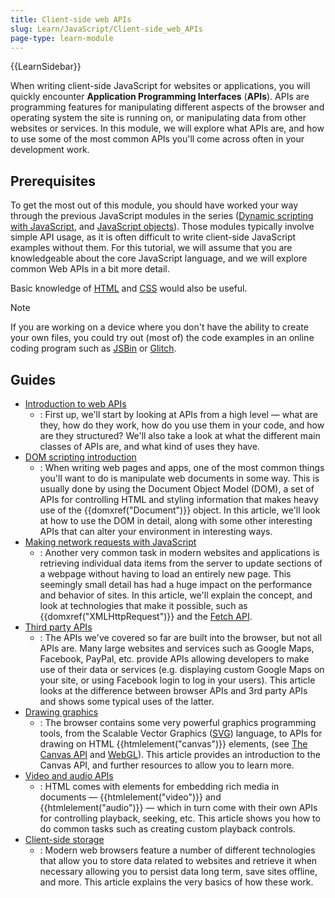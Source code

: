 ```yaml
---
title: Client-side web APIs
slug: Learn/JavaScript/Client-side_web_APIs
page-type: learn-module
---
```


{{LearnSidebar}}

When writing client-side JavaScript for websites or applications, you will quickly encounter **Application Programming Interfaces** (**APIs**). APIs are programming features for manipulating different aspects of the browser and operating system the site is running on, or manipulating data from other websites or services. In this module, we will explore what APIs are, and how to use some of the most common APIs you'll come across often in your development work.

## Prerequisites

To get the most out of this module, you should have worked your way through the previous JavaScript modules in the series ([Dynamic scripting with JavaScript](/en-US/docs/Learn_web_development/Core/Scripting), and [JavaScript objects](/en-US/docs/Learn_web_development/Extensions/Advanced_JavaScript_objects)). Those modules typically involve simple API usage, as it is often difficult to write client-side JavaScript examples without them. For this tutorial, we will assume that you are knowledgeable about the core JavaScript language, and we will explore common Web APIs in a bit more detail.

Basic knowledge of [HTML](/en-US/docs/Learn/HTML) and [CSS](/en-US/docs/Learn_web_development/Core/Styling_basics) would also be useful.

> [!NOTE]
> If you are working on a device where you don't have the ability to create your own files, you could try out (most of) the code examples in an online coding program such as [JSBin](https://jsbin.com/) or [Glitch](https://glitch.com/).

## Guides

- [Introduction to web APIs](/en-US/docs/Learn/JavaScript/Client-side_web_APIs/Introduction)
  - : First up, we'll start by looking at APIs from a high level — what are they, how do they work, how do you use them in your code, and how are they structured? We'll also take a look at what the different main classes of APIs are, and what kind of uses they have.
- [DOM scripting introduction](/en-US/docs/Learn_web_development/Core/Scripting/DOM_scripting)
  - : When writing web pages and apps, one of the most common things you'll want to do is manipulate web documents in some way. This is usually done by using the Document Object Model (DOM), a set of APIs for controlling HTML and styling information that makes heavy use of the {{domxref("Document")}} object. In this article, we'll look at how to use the DOM in detail, along with some other interesting APIs that can alter your environment in interesting ways.
- [Making network requests with JavaScript](/en-US/docs/Learn_web_development/Core/Scripting/Network_requests)
  - : Another very common task in modern websites and applications is retrieving individual data items from the server to update sections of a webpage without having to load an entirely new page. This seemingly small detail has had a huge impact on the performance and behavior of sites. In this article, we'll explain the concept, and look at technologies that make it possible, such as {{domxref("XMLHttpRequest")}} and the [Fetch API](/en-US/docs/Web/API/Fetch_API).
- [Third party APIs](/en-US/docs/Learn/JavaScript/Client-side_web_APIs/Third_party_APIs)
  - : The APIs we've covered so far are built into the browser, but not all APIs are. Many large websites and services such as Google Maps, Facebook, PayPal, etc. provide APIs allowing developers to make use of their data or services (e.g. displaying custom Google Maps on your site, or using Facebook login to log in your users). This article looks at the difference between browser APIs and 3rd party APIs and shows some typical uses of the latter.
- [Drawing graphics](/en-US/docs/Learn/JavaScript/Client-side_web_APIs/Drawing_graphics)
  - : The browser contains some very powerful graphics programming tools, from the Scalable Vector Graphics ([SVG](/en-US/docs/Web/SVG)) language, to APIs for drawing on HTML {{htmlelement("canvas")}} elements, (see [The Canvas API](/en-US/docs/Web/API/Canvas_API) and [WebGL](/en-US/docs/Web/API/WebGL_API)). This article provides an introduction to the Canvas API, and further resources to allow you to learn more.
- [Video and audio APIs](/en-US/docs/Learn/JavaScript/Client-side_web_APIs/Video_and_audio_APIs)
  - : HTML comes with elements for embedding rich media in documents — {{htmlelement("video")}} and {{htmlelement("audio")}} — which in turn come with their own APIs for controlling playback, seeking, etc. This article shows you how to do common tasks such as creating custom playback controls.
- [Client-side storage](/en-US/docs/Learn/JavaScript/Client-side_web_APIs/Client-side_storage)
  - : Modern web browsers feature a number of different technologies that allow you to store data related to websites and retrieve it when necessary allowing you to persist data long term, save sites offline, and more. This article explains the very basics of how these work.
